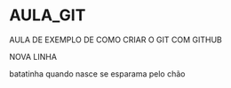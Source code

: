 # AULA_GIT
AULA DE EXEMPLO DE COMO CRIAR O GIT COM GITHUB

NOVA LINHA

batatinha quando nasce se esparama pelo chão
